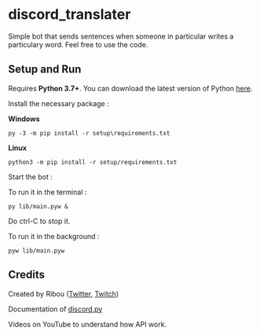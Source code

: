 # discord_translater
Simple bot that sends sentences when someone in particular writes a particulary word.
Feel free to use the code.
## Setup and Run

Requires **Python 3.7+**. You can download the latest version of Python [here](https://www.python.org/downloads/).

Install the necessary package :

**Windows**

    py -3 -m pip install -r setup\requirements.txt
    
**Linux**

    python3 -m pip install -r setup/requirements.txt
    
 
 
Start the bot :

  To run it in the terminal :
  
    py lib/main.pyw &
  
  Do ctrl-C to stop it.
  
  To run it in the background :
  
    pyw lib/main.pyw

## Credits
Created by Ribou ([Twitter](ribou.fr/twitter), [Twitch](ribou.fr/twitch))

Documentation of [discord.py](https://discordpy.readthedocs.io/en/stable)

Videos on YouTube to understand how API work.
